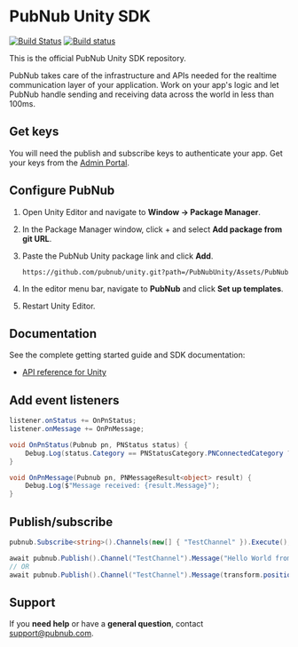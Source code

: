 # PubNub Unity SDK

[![Build Status](https://travis-ci.com/pubnub/unity.svg?branch=master)](https://travis-ci.com/pubnub/unity)  [![Build status](https://ci.appveyor.com/api/projects/status/1p3494pnt6rgqdsm/branch/master?svg=true)](https://ci.appveyor.com/project/PubNub/unity)

This is the official PubNub Unity SDK repository.

PubNub takes care of the infrastructure and APIs needed for the realtime communication layer of your application. Work on your app's logic and let PubNub handle sending and receiving data across the world in less than 100ms.

## Get keys

You will need the publish and subscribe keys to authenticate your app. Get your keys from the [Admin Portal](https://dashboard.pubnub.com/login).

## Configure PubNub

1. Open Unity Editor and navigate to **Window -> Package Manager**.

2. In the Package Manager window, click + and select **Add package from git URL**.

3. Paste the PubNub Unity package link and click **Add**.
   ```
   https://github.com/pubnub/unity.git?path=/PubNubUnity/Assets/PubNub
   ```

4. In the editor menu bar, navigate to **PubNub** and click **Set up templates**.

5. Restart Unity Editor.

## Documentation

See the complete getting started guide and SDK documentation:

* [API reference for Unity](https://www.pubnub.com/docs/sdks/unity)

## Add event listeners

```csharp
listener.onStatus += OnPnStatus;
listener.onMessage += OnPnMessage;

void OnPnStatus(Pubnub pn, PNStatus status) {
    Debug.Log(status.Category == PNStatusCategory.PNConnectedCategory ? "Connected" : "Not connected");
}

void OnPnMessage(Pubnub pn, PNMessageResult<object> result) {
    Debug.Log($"Message received: {result.Message}");
}
```

## Publish/subscribe

```csharp
pubnub.Subscribe<string>().Channels(new[] { "TestChannel" }).Execute();

await pubnub.Publish().Channel("TestChannel").Message("Hello World from Unity!").ExecuteAsync();
// OR
await pubnub.Publish().Channel("TestChannel").Message(transform.position.GetJsonSafe()).ExecuteAsync(); 
```


## Support

If you **need help** or have a **general question**, contact support@pubnub.com.